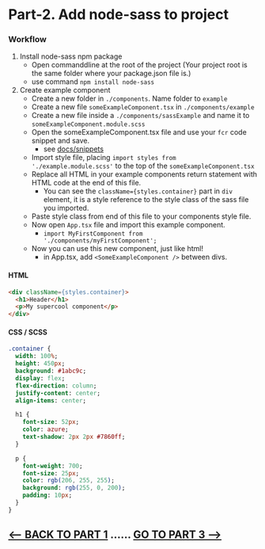 <h1>Part-2. Add node-sass to project</h3>

<h3>Workflow</h3>

1. Install node-sass npm package
    * Open commanddline at the root of the project (Your project root is the same folder where your package.json file is.)
    * use command ```npm install node-sass```
2. Create example component
    * Create a new folder in ``./components``. Name folder to ``example``
    * Create a new file ``someExampleComponent.tsx`` in ``./components/example``
    * Create a new file inside a ``./components/sassExample`` and name it to ``someExampleComponent.module.scss``
    * Open the someExampleComponent.tsx file and use your ``fcr`` code snippet and save.
        * see [docs/snippets](https://github.com/JoniRinta-Kahila/portfolioproject/blob/main/docs/snippets.md)
    * Import style file, placing ```import styles from './example.module.scss'``` to the top of the ``someExampleComponent.tsx``
    * Replace all HTML in your example components return statement with HTML code at the end of this file.
        * You can see the ```className={styles.container}``` part in ``div`` element, it is a style reference to the style class of the sass file you imported.
    * Paste style class from end of this file to your components style file.
    * Now open ``App.tsx`` file and import this example component.
        * ```import MyFirstComponent from './components/myFirstComponent';```
    * Now you can use this new component, just like html!
        * in App.tsx, add ``<SomeExampleComponent />`` between divs.
    
<h4>HTML</h4>

```html
<div className={styles.container}>
  <h1>Header</h1>
  <p>My supercool component</p>
</div>
```

<h4>CSS / SCSS</h4>

```sass
.container {
  width: 100%;
  height: 450px;
  background: #1abc9c;
  display: flex;
  flex-direction: column;
  justify-content: center;
  align-items: center;

  h1 {
    font-size: 52px;
    color: azure;
    text-shadow: 2px 2px #7860ff;
  }

  p {
    font-weight: 700;
    font-size: 25px;
    color: rgb(206, 255, 255);
    background: rgb(255, 0, 200);
    padding: 10px;
  }
}
```

## [<-- BACK TO PART 1](https://github.com/JoniRinta-Kahila/portfolioproject/blob/main/README.md) ...... [GO TO PART 3 -->](https://github.com/JoniRinta-Kahila/portfolioproject/blob/main/docs/usestate.md)
